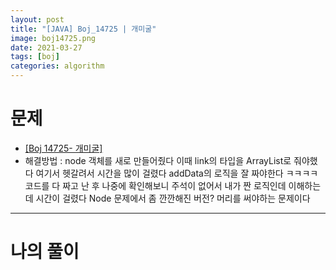 ```yaml
---
layout: post
title: "[JAVA] Boj_14725 | 개미굴"
image: boj14725.png
date: 2021-03-27
tags: [boj]
categories: algorithm
---
```


# 문제
- <a href="https://www.acmicpc.net/problem/14725" target="_black" >[Boj 14725- 개미굴]</a>
- 해결방법 : node 객체를 새로 만들어줬다 이때 link의 타입을 ArrayList로 줘야했다 여기서 헷갈려서 시간을 많이 걸렸다 addData의 로직을 잘 짜야한다 ㅋㅋㅋㅋ 코드를 다 짜고 난 후 나중에 확인해보니 주석이 없어서 내가 짠 로직인데 이해하는데 시간이 걸렸다 Node 문제에서 좀 깐깐해진 버전? 머리를 써야하는 문제이다

- - -

# 나의 풀이

<script src="https://gist.github.com/Jisu-Shin/9010a16ee648a474189ee973db43d062.js"></script>